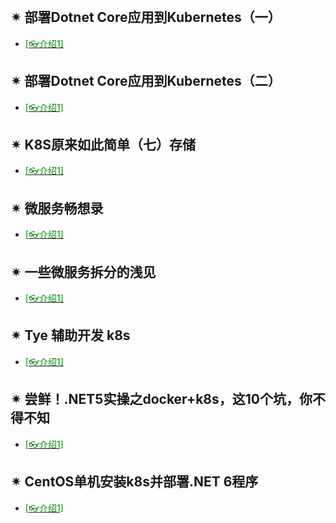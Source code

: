 <br/>



## ✴ 部署Dotnet Core应用到Kubernetes（一）

- [<span style='color:#008B00'>[👓介绍1]</span>](https://mp.weixin.qq.com/s?__biz=MjM5MzI5Mzg1OA==&mid=2247487678&idx=1&sn=6a0e033c1fc3016f15b445776be00900&chksm=a69863f391efeae5ae7865be82c65b31f951ad5d451e08b90a033cdfe01a863e865e4099bfdb&mpshare=1&scene=23&srcid=02038Lrlgl1HbzxL26zbJJ4O&sharer_sharetime=1612350732651&sharer_shareid=59de2f213c6a6639f6a4600116f6fabf#rd ':target=_blank') 

  

## ✴ 部署Dotnet Core应用到Kubernetes（二）

- [<span style='color:#008B00'>[👓介绍1]</span>](https://mp.weixin.qq.com/s?__biz=MjM5MzI5Mzg1OA==&mid=2247487678&idx=2&sn=ad61a2fbb6dfd74548717b004f7a1c4e&chksm=a69863f391efeae5f83759f7b529d25cb7aa047dc07f23f2f695e034d34840f79da949efb084&mpshare=1&scene=23&srcid=0208lat2YVOTtumvNKnmkkyX&sharer_sharetime=1612767684147&sharer_shareid=59de2f213c6a6639f6a4600116f6fabf#rd ':target=_blank') 

## ✴ K8S原来如此简单（七）存储

- [<span style='color:#008B00'>[👓介绍1]</span>](https://mp.weixin.qq.com/s?__biz=MzAwNTMxMzg1MA==&mid=2654089072&idx=6&sn=6d0a0758f2df232b81deaaeb9068d4ec&chksm=80d80b25b7af82335d9de297c9fed97336dff082ae96a70f0efa6007300122d6c66c409854b6&mpshare=1&scene=23&srcid=0330rzOZVCzaXkywrF35gUL4&sharer_sharetime=1648600598750&sharer_shareid=a6c83a6b87e114417312bf85e473adcb#rd ':target=_blank') 

  



## ✴ 微服务畅想录

- [<span style='color:#008B00'>[👓介绍1]</span>](https://mp.weixin.qq.com/s?__biz=MjM5MzI5Mzg1OA==&mid=2247488405&idx=2&sn=8e82330c46a0a192ec539b46d289b223&chksm=a69860d891efe9cedc1b12179e707f371b10a6f49a4a8ed2b0260957b3af9fd7380cb1f84e2f&mpshare=1&scene=23&srcid=0208GTOqDnpothTFtqRypFr4&sharer_sharetime=1612769207474&sharer_shareid=59de2f213c6a6639f6a4600116f6fabf#rd ':target=_blank') 

## ✴ 一些微服务拆分的浅见

- [<span style='color:#008B00'>[👓介绍1]</span>](https://mp.weixin.qq.com/s?__biz=MzAwNTMxMzg1MA==&mid=2654085204&idx=6&sn=177a6daa5ca786d5936138abb26362c7&chksm=80d80401b7af8d17cb415a243e71e1900ed1c51f22ca77747e29edf2ecdb3458400b6073fe69&mpshare=1&scene=23&srcid=0726zbAG1PpLCHJonl2MokFW&sharer_sharetime=1627257210191&sharer_shareid=59de2f213c6a6639f6a4600116f6fabf#rd ':target=_blank') 

## ✴ Tye 辅助开发 k8s

- [<span style='color:#008B00'>[👓介绍1]</span>](https://mp.weixin.qq.com/s?__biz=MzAwNTMxMzg1MA==&mid=2654082700&idx=3&sn=802ca45ae173fb741ff7e1d27ccb2581&chksm=80d832d9b7afbbcfb6435c1f69b056c04bef2fefad0c22cb66d338a074a3373c8d83b9fd56f6&mpshare=1&scene=23&srcid=0225fVsfZ7xuS2wz8gMcsB5N&sharer_sharetime=1614253186113&sharer_shareid=59de2f213c6a6639f6a4600116f6fabf#rd ':target=_blank') 

## ✴ 尝鲜！.NET5实操之docker+k8s，这10个坑，你不得不知

- [<span style='color:#008B00'>[👓介绍1]</span>](https://mp.weixin.qq.com/s?__biz=MzAwNTMxMzg1MA==&mid=2654081464&idx=1&sn=466755fa6adeeda0a7dc000ace889cea&chksm=80d835edb7afbcfb79a9df3cd155b7a1e8c66e8b8be566c6ec4dcaaa46f095847eebb7e355f3&mpshare=1&scene=23&srcid=0213gahswR4UHHOEvwLx7kM2&sharer_sharetime=1613184924788&sharer_shareid=59de2f213c6a6639f6a4600116f6fabf#rd ':target=_blank') 


## ✴ CentOS单机安装k8s并部署.NET 6程序

- [<span style='color:#008B00'>[👓介绍1]</span>](https://mp.weixin.qq.com/s?__biz=MzAwNTMxMzg1MA==&mid=2654088037&idx=6&sn=0ec5208fba99bcda853562b64bd80daa&chksm=80d80f30b7af8626cadaec94a3ed7f4a3c1ad771e87c3027b335e8b8b9dbeb20087835aef274&mpshare=1&scene=23&srcid=0222qMxrqRpvoPW1QvhiXZ0U&sharer_sharetime=1645489743075&sharer_shareid=59de2f213c6a6639f6a4600116f6fabf#rd ':target=_blank') 

  

